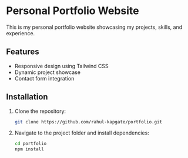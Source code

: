 # Personal Portfolio Website

This is my personal portfolio website showcasing my projects, skills, and experience.

## Features
- Responsive design using Tailwind CSS
- Dynamic project showcase
- Contact form integration

## Installation
1. Clone the repository:
   ```sh
   git clone https://github.com/rahul-kapgate/portfolio.git
   ```
2. Navigate to the project folder and install dependencies:
   ```sh
   cd portfolio
   npm install
   
